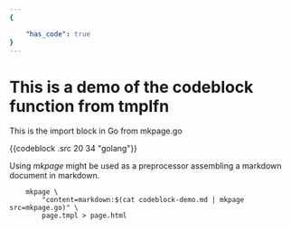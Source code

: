 ```yaml
---
{

    "has_code": true
}
---
```


# This is a demo of the codeblock function from tmplfn

This is the import block in Go from mkpage.go

{{codeblock .src 20 34 "golang"}}


Using _mkpage_ might be used as a preprocessor assembling a markdown document in
markdown.


```shell
    mkpage \
        "content=markdown:$(cat codeblock-demo.md | mkpage src=mkpage.go)" \
        page.tmpl > page.html
```

